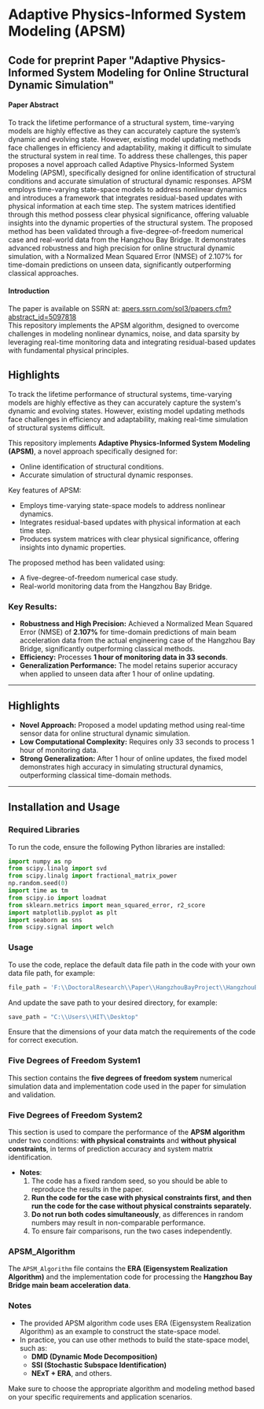 # Adaptive Physics-Informed System Modeling (APSM)

**Code for preprint Paper** "Adaptive Physics-Informed System Modeling for Online Structural Dynamic Simulation"  
---

#### Paper Abstract

To track the lifetime performance of a structural system, time-varying models are highly effective as they can accurately capture the system’s dynamic and evolving state. However, existing model updating methods face challenges in efficiency and adaptability, making it difficult to simulate the structural system in real time. To address these challenges, this paper proposes a novel approach called Adaptive Physics-Informed System Modeling (APSM), specifically designed for online identification of structural conditions and accurate simulation of structural dynamic responses. APSM employs time-varying state-space models to address nonlinear dynamics and introduces a framework that integrates residual-based updates with physical information at each time step. The system matrices identified through this method possess clear physical significance, offering valuable insights into the dynamic properties of the structural system. The proposed method has been validated through a five-degree-of-freedom numerical case and real-world data from the Hangzhou Bay Bridge. It demonstrates advanced robustness and high precision for online structural dynamic simulation, with a Normalized Mean Squared Error (NMSE) of 2.107% for time-domain predictions on unseen data, significantly outperforming classical approaches.

#### Introduction

The paper is available on SSRN at: [apers.ssrn.com/sol3/papers.cfm?abstract_id=5097818](https://papers.ssrn.com/sol3/papers.cfm?abstract_id=5097818)  
This repository implements the APSM algorithm, designed to overcome challenges in modeling nonlinear dynamics, noise, and data sparsity by leveraging real-time monitoring data and integrating residual-based updates with fundamental physical principles.


## Highlights

To track the lifetime performance of structural systems, time-varying models are highly effective as they can accurately capture the system's dynamic and evolving states. However, existing model updating methods face challenges in efficiency and adaptability, making real-time simulation of structural systems difficult.

This repository implements **Adaptive Physics-Informed System Modeling (APSM)**, a novel approach specifically designed for:
- Online identification of structural conditions.
- Accurate simulation of structural dynamic responses.

Key features of APSM:
- Employs time-varying state-space models to address nonlinear dynamics.
- Integrates residual-based updates with physical information at each time step.
- Produces system matrices with clear physical significance, offering insights into dynamic properties.

The proposed method has been validated using:
- A five-degree-of-freedom numerical case study.
- Real-world monitoring data from the Hangzhou Bay Bridge.

### Key Results:
- **Robustness and High Precision:** Achieved a Normalized Mean Squared Error (NMSE) of **2.107%** for time-domain predictions of main beam acceleration data from the actual engineering case of the Hangzhou Bay Bridge, significantly outperforming classical methods.
- **Efficiency:** Processes **1 hour of monitoring data in 33 seconds**.
- **Generalization Performance:** The model retains superior accuracy when applied to unseen data after 1 hour of online updating.

---

## Highlights
- **Novel Approach:** Proposed a model updating method using real-time sensor data for online structural dynamic simulation.
- **Low Computational Complexity:** Requires only 33 seconds to process 1 hour of monitoring data.
- **Strong Generalization:** After 1 hour of online updates, the fixed model demonstrates high accuracy in simulating structural dynamics, outperforming classical time-domain methods.

---

## Installation and Usage

### Required Libraries
To run the code, ensure the following Python libraries are installed:

```python
import numpy as np
from scipy.linalg import svd
from scipy.linalg import fractional_matrix_power
np.random.seed(0)
import time as tm
from scipy.io import loadmat
from sklearn.metrics import mean_squared_error, r2_score
import matplotlib.pyplot as plt
import seaborn as sns
from scipy.signal import welch
```

### Usage

To use the code, replace the default data file path in the code with your own data file path, for example:

```python
file_path = 'F:\\DoctoralResearch\\Paper\\HangzhouBayProject\\HangzhouBayBridgeDigitalTwinModel/data/2015-11-01 00-01-filtered_data.mat'
```

And update the save path to your desired directory, for example:

```python
save_path = "C:\\Users\\HIT\\Desktop" 
```

Ensure that the dimensions of your data match the requirements of the code for correct execution.

### Five Degrees of Freedom System1

This section contains the **five degrees of freedom system** numerical simulation data and implementation code used in the paper for simulation and validation.

### Five Degrees of Freedom System2

This section is used to compare the performance of the **APSM algorithm** under two conditions: **with physical constraints** and **without physical constraints**, in terms of prediction accuracy and system matrix identification.

- **Notes**:
  1. The code has a fixed random seed, so you should be able to reproduce the results in the paper.
  2. **Run the code for the case with physical constraints first, and then run the code for the case without physical constraints separately.**
  3. **Do not run both codes simultaneously**, as differences in random numbers may result in non-comparable performance.
  4. To ensure fair comparisons, run the two cases independently.

### APSM_Algorithm

The `APSM_Algorithm` file contains the **ERA (Eigensystem Realization Algorithm)** and the implementation code for processing the **Hangzhou Bay Bridge main beam acceleration data**.

### Notes

- The provided APSM algorithm code uses ERA (Eigensystem Realization Algorithm) as an example to construct the state-space model.
- In practice, you can use other methods to build the state-space model, such as:
  - **DMD (Dynamic Mode Decomposition)**
  - **SSI (Stochastic Subspace Identification)**
  - **NExT + ERA**, and others.

Make sure to choose the appropriate algorithm and modeling method based on your specific requirements and application scenarios.

